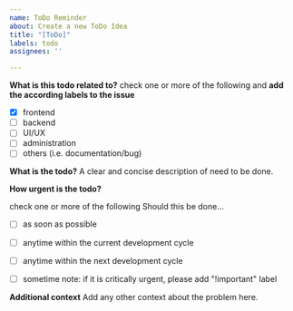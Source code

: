 ```yaml
---
name: ToDo Reminder
about: Create a new ToDo Idea
title: "[ToDo]"
labels: todo
assignees: ''

---
```


**What is this todo related to?**
check one or more of the following and **add the according labels to the issue**
- [x] frontend
- [ ] backend
- [ ] UI/UX
- [ ] administration
- [ ] others (i.e. documentation/bug)

**What is the todo?**
A clear and concise description of need to be done.

**How urgent is the todo?**

check one or more of the following
Should this be done... 
- [ ] as soon as possible
- [ ] anytime within the current development cycle
- [ ] anytime within the next development cycle
- [ ] sometime
note: if it is critically urgent, please add "!important" label


**Additional context**
Add any other context about the problem here.

